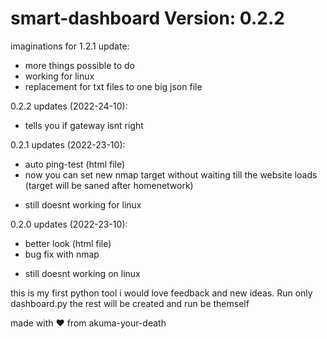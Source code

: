 # smart-dashboard Version: 0.2.2
imaginations for 1.2.1 update:
+ more things possible to do
+ working for linux
+ replacement for txt files to one big json file

0.2.2 updates (2022-24-10):
+ tells you if gateway isnt right

0.2.1 updates (2022-23-10):
+ auto ping-test (html file)
+ now you can set new nmap target without waiting till the website loads (target will be saned after homenetwork)
- still doesnt working for linux

0.2.0 updates (2022-23-10):
+ better look (html file)
+ bug fix with nmap
- still doesnt working on linux

this is my first python tool i would love feedback and new ideas.
Run only dashboard.py the rest will be created and run be themself

made with ❤️ from akuma-your-death
